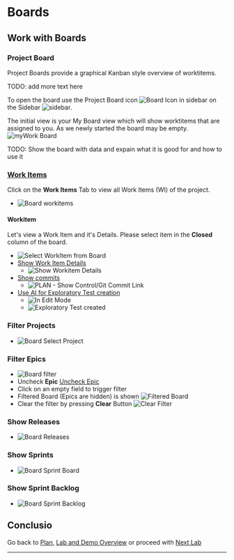 # Boards

## Work with Boards

### Project Board

Project Boards provide a graphical Kanban style overview of worktitems.

TODO: add more text here

To open the board use the Project Board icon ![Board Icon in sidebar][SideBarBoardIcon] on the Sidebar ![sidebar][SideBar].

The initial view is your My Board view which will show worktitems that are assigned to you. As we newly started the board may be empty.
![myWork Board][BoardMyBoardwithoneentry]

TODO: Show the board with data and expain what it is good for and how to use it

### [Work Items](../workitems/index.md)

Click on the **Work Items** Tab to view all Work Items (WI) of the project.

- ![Board workitems][BoardWorkItems]

#### Workitem

Let's view a Work Item and it's Details. Please select item in the **Closed** column of the board.

- ![Select WorkItem from Board][BoardSelectWI]
- [Show Work Item Details][REFWIShowDetails]
  - ![Show Workitem Details][BoardShowWIDetail]
- [Show commits][REFWIShowCommits]
  - ![PLAN - Show Control/Git Commit Link][PlanShowCommit]
- [Use AI for Exploratory Test creation][REFWIuseAI]
  - ![In Edit Mode][WIExploratoryInEditMode]
  - ![Exploratory Test created][WIExploratoryTestCreated]

### Filter Projects

- ![Board Select Project][BoardSelectProject]

### Filter Epics

- ![Board filter][BoardFilterWITypes]
- Uncheck **Epic** [Uncheck Epic][FilterUncheckEpic]
- Click on an empty field to trigger filter
- Filtered Board (Epics are hidden) is shown ![Filtered Board][BoardFiltered]
- Clear the filter by pressing **Clear** Button ![Clear Filter][ButtonClearFilter]

### Show Releases

- ![Board Releases][BoardShowReleases]

### Show Sprints

- ![Board Sprint Board][BoardShowSprintBoard]

### Show Sprint Backlog

- ![Board Sprint Backlog][BoardShowSprintBacklog]

## Conclusio

Go back to [Plan][GoBackToParentIndex], [Lab and Demo Overview][GoBackToDemoOverview] or proceed with [Next Lab][NextLab]

---

[GoBackToDemoOverview]: ../../index.md
[GoBackToParentIndex]: ../index.md
[NextLab]: ../index.md#create-and-customize-a-new-project

[SideBarBoardIcon]: media/Plan_ProjectBoard_Icon.png
[SideBar]: ../media/Plan_Sidebar_ProjectBoards.png
[BoardMyBoardwithoneentry]: media/Plan_ProjectBoard_myBoard.png
[BoardWorkItems]: media/Plan_ProjectBoard_WorkItems.png
[BoardSelectWI]: media/PLAN_Boards_SelectWI.png

[BoardSelectProject]: media/Plan_ProjectBoard_SelectProject.png
[BoardFilterWITypes]: media/Plan_ProjectBoard_Filterbar.png
[BoardShowReleases]: media/Plan_ProjectBoard_Releases.png
[BoardShowSprintBoard]: media/Plan_ProjectBoard_SprintBoard.png
[BoardShowSprintBacklog]: media/Plan_ProjectBoard_SprintBacklog.png
[REFWIShowDetails]: ../workitems/index.md#show-workitem-details
[REFWIShowCommits]: ../workitems/index.md#show-commit
[REFWIuseAI]: ../workitems/index.md#use-ai-in-workitem

[BoardShowWIDetail]: ../workitems/media/PLAN_Board_ShowWI_Detail.png
[PlanShowCommit]: ../media/PLAN_Show_GitCommit.png
[WIExploratoryInEditMode]: ../workitems/media/Plan_WI_Exploratory_InEditMode.png
[WIExploratoryTestCreated]: ../workitems/media/Plan_WI_Exploratory_Generated.png
[FilterUncheckEpic]: media/Plan_ProjectBoard_Filterbar_UncheckEpic.png
[BoardFiltered]: media/Plan_ProjectBoard_WorkItemsFiltered.png
[ButtonClearFilter]: media/Plan_ProjectBoard_ClearFilterButton.png